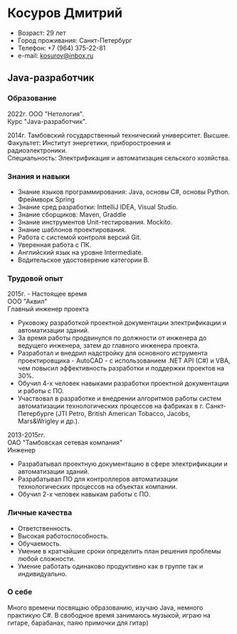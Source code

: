 # Косуров Дмитрий

- Возраст: 29 лет
- Город проживания: Санкт-Петербург
- Телефон: +7 (964) 375-22-81
- e-mail: kosurov@inbox.ru

## Java-разработчик
### Образование
2022г. ООО "Нетология".  
Курс "Java-разработчик".  

2014г. Тамбовский государственный технический университет. Высшее.  
Факультет: Институт энергетики, приборостроения и радиоэлектроники.  
Специальность: Электрификация и автоматизация сельского хозяйства.  

### Знания и навыки
* Знание языков программирования: Java, основы C#, основы Python. Фреймворк Spring
* Знание сред разработки: InttelliJ IDEA, Visual Studio.
* Знание сборщиков: Maven, Graddle
* Знание инструментов Unit-тестирования. Mockito.
* Знание шаблонов проектирования.
* Работа с системой контроля версий Git.
* Уверенная работа с ПК.
* Английский язык на уровне Intermediate.
* Водительское удостоверение категории B.

### Трудовой опыт
2015г. - Настоящее время  
ООО "Аквил"  
Главный инженер проекта  

* Руковожу разработкой проектной документации электрификации и автоматизации зданий.
* За время работы продвинулся по должности от инженера до ведущего инженера, затем до главного инженера проекта.
* Разработал и внедрил надстройку для основного иструмента проектировщика - AutoCAD - с использованием .NET API (C#) и VBA, чем повысил эффективность разработки и поддержки проектов на 30%.
* Обучил 4-х человек навыками разработки проектной документации и работы с ПО.
* Участвовал в разработке и внедрении алгоритмов работы систем автоматизации технологических процессов на фабриках в г. Санкт-Петербурге (JTI Petro, British American Tobacco, Jacobs, Mars&Wrigley и др.).

2013-2015гг.  
ОАО "Тамбовская сетевая компания"  
Инженер  

* Разрабатывал проектную документацию в сфере электрификации и автоматизации зданий.
* Разрабатывал ПО для контроллеров автоматизации технологических процессов на объектах компании.
* Обучил 2-х человек навыкам работы с ПО.


### Личные качества
* Ответственность.
* Высокая работоспособность.
* Обучаемость.
* Умение в кратчайшие сроки определить план решения проблемы любой сложности. 
* Умение работать одинаково продуктивно как в группе так и индивидуально.

### О себе
Много времени посвящаю образованию, изучаю Java, немного практикую C#. В свободное время занимаюсь музыкой, играю на гитаре, барабанах, паяю примочки для гитар)

<!--
**kosurov/kosurov** is a ✨ _special_ ✨ repository because its `README.md` (this file) appears on your GitHub profile.

Here are some ideas to get you started:

- 🔭 I’m currently working on ...
- 🌱 I’m currently learning ...
- 👯 I’m looking to collaborate on ...
- 🤔 I’m looking for help with ...
- 💬 Ask me about ...
- 📫 How to reach me: ...
- 😄 Pronouns: ...
- ⚡ Fun fact: ...
-->
